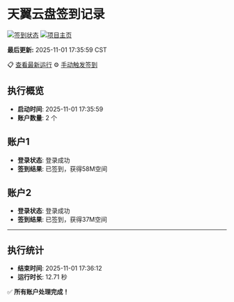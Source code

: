 # 天翼云盘签到记录

[![签到状态](https://github.com/xdrive5/cloud9/actions/workflows/main.yml/badge.svg)](https://github.com/xdrive5/cloud9/actions/workflows/main.yml) [![项目主页](https://img.shields.io/badge/GitHub-项目主页-blue?logo=github)](https://github.com/xdrive5/cloud9)

**最后更新:** 2025-11-01 17:35:59 CST

📋 [查看最新运行](https://github.com/xdrive5/cloud9/actions/runs/18994853483) ⚙️ [手动触发签到](https://github.com/xdrive5/cloud9/actions/workflows/main.yml)

## 执行概览
- **启动时间**: 2025-11-01 17:35:59
- **账户数量**: 2 个

## 账户1
- **登录状态**: 登录成功
- **签到结果**: 已签到，获得58M空间

## 账户2
- **登录状态**: 登录成功
- **签到结果**: 已签到，获得37M空间

---
## 执行统计
- **结束时间**: 2025-11-01 17:36:12
- **运行时长**: 12.71 秒

✅ **所有账户处理完成！**
